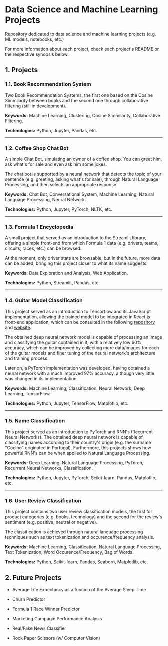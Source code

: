 # Data Science and Machine Learning Projects

Repository dedicated to data science and machine learning projects (e.g. ML models, notebooks, etc.)

For more information about each project, check each project's README or the respective synopsis below.

## 1. Projects

### 1.1. Book Recommendation System

Two Book Recommendation Systems, the first one based on the Cosine Simmilarity between books and the second one through collaborative filtering (still in development).

**Keywords:** Machine Learning, Clustering, Cosine Simmilarity, Collaborative Filtering.

**Technologies:** Python, Jupyter, Pandas, etc.

---

### 1.2. Coffee Shop Chat Bot

A simple Chat Bot, simulating an owner of a coffee shop. You can greet him, ask what's for sale and even ask him some jokes.

The chat bot is supported by a neural network that detects the topic of your sentence (e.g. greeting, asking what's for sale), through Natural Language Processing, and then selects an appropriate response.

**Keywords:** Chat Bot, Conversational System, Machine Learning, Natural Language Processing, Neural Network.

**Technologies:** Python, Jupyter, PyTorch, NLTK, etc.

---

### 1.3. Formula 1 Encyclopedia

A small project that served as an introduction to the Streamlit library, offering a simple front-end from which Formula 1 data (e.g. drivers, teams, circuits, races, etc.) can be browsed.

At the moment, only driver stats are browsable, but in the future, more data can be added, bringing this project closer to what its name suggests.

**Keywords:** Data Exploration and Analysis, Web Application.

**Technologies:** Python, Streamlit, Pandas, etc.

---

### 1.4. Guitar Model Classification

This project served as an introduction to Tensorflow and its JavaScript implementation, allowing the trained model to be integrated in React.js front-end application, which can be consulted in the following [repository](https://github.com/eduardocsilva/guitar-classification-tensorflow) and [website](https://eduardocsilva.github.io/guitar-classification-tensorflow).

The obtained deep neural network model is capable of processing an image and classifying the guitar contained in it, with a relatively low 60% accuracy, which can be improved by collecting more data/images for each of the guitar models and finer tuning of the neural network's architecture and training process.

Later on, a PyTorch implementation was developed, having obtained a neural network with a much improved 97% accuracy, although very little was changed in its implementation.

**Keywords:** Machine Learning, Classification, Neural Network, Deep Learning, TensorFlow.

**Technologies:** Python, Jupyter, TensorFlow, Matplotlib, etc.

---

### 1.5. Name Classification

This project served as an introduction to PyTorch and RNN's (Recurrent Neural Networks). The obtained deep neural network is capable of classifying names according to their country's origin (e.g. the surname "Coelho" originated in Portugal). Furthermore, this projects shows how powerful RNN's can be when applied to Natural Language Processing.

**Keywords:** Deep Learning, Natural Language Processing, PyTorch, Recurrent Neural Networks, Classification.

**Technologies:** Python, Jupyter, PyTorch, Scikit-learn, Pandas, Matplotlib, etc.

---

### 1.6. User Review Classification

This project contains two user review classification models, the first for product categories (e.g. books, technology) and the second for the review's sentiment (e.g. positive, neutral or negative).

The classification is achieved through natural language processing techniques such as text tokenization and occurence/frequency analysis.

**Keywords:** Machine Learning, Classification, Natural Language Processing, Text Tokenization, Word Occurence/Frequency, Bag of Words.

**Technologies:** Python, Scikit-learn, Pandas, Seaborn, Matplotlib, etc.

## 2. Future Projects

- Average Life Expectancy as a funcion of the Average Sleep Time

* Churn Predictor

- Formula 1 Race Winner Predictor

* Marketing Campagin Performance Analysis

- Real/Fake News Classifier

* Rock Paper Scissors (w/ Computer Vision)
